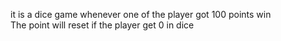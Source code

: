 it is a dice game  whenever one of the player got 100 points win  
The point will reset if the player get 0 in dice
